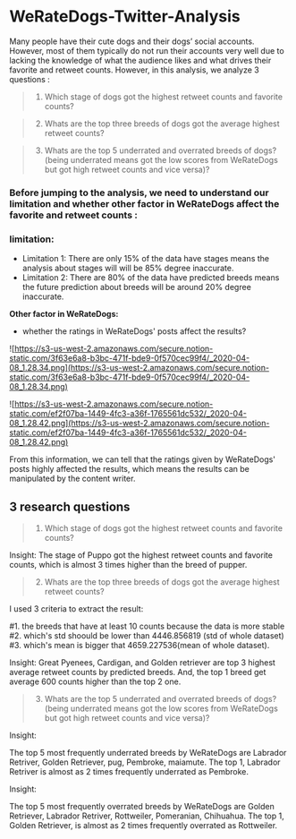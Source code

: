 # WeRateDogs-Twitter-Analysis

Many people have their cute dogs and their dogs’ social accounts. However, most of them typically do not run their accounts very well due to lacking the knowledge of what the audience likes and what drives their favorite and retweet counts. However, in this analysis, we analyze 3 questions :

> 1. Which stage of dogs got the highest retweet counts and favorite counts?

> 2. Whats are the top three breeds of dogs got the average highest retweet counts?

> 3. Whats are the top 5 underrated and overrated breeds of dogs? (being underrated means got the low scores from WeRateDogs but got high retweet counts and vice versa)?

### Before jumping to the analysis, we need to understand our limitation and whether other factor in WeRateDogs affect the favorite and retweet counts :

### limitation:

- Limitation 1: There are only 15% of the data have stages means the analysis about stages will will be 85% degree inaccurate.
- Limitation 2: There are 80% of the data have predicted breeds means the future prediction about breeds will be around 20% degree inaccurate.

**Other factor in WeRateDogs:**

- whether the ratings in WeRateDogs' posts affect the results?

![https://s3-us-west-2.amazonaws.com/secure.notion-static.com/3f63e6a8-b3bc-471f-bde9-0f570cec99f4/_2020-04-08_1.28.34.png](https://s3-us-west-2.amazonaws.com/secure.notion-static.com/3f63e6a8-b3bc-471f-bde9-0f570cec99f4/_2020-04-08_1.28.34.png)

![https://s3-us-west-2.amazonaws.com/secure.notion-static.com/ef2f07ba-1449-4fc3-a36f-1765561dc532/_2020-04-08_1.28.42.png](https://s3-us-west-2.amazonaws.com/secure.notion-static.com/ef2f07ba-1449-4fc3-a36f-1765561dc532/_2020-04-08_1.28.42.png)

From this information, we can tell that the ratings given by WeRateDogs' posts highly affected the results, which means the results can be manipulated by the content writer.

## 3 research questions

> 1. Which stage of dogs got the highest retweet counts and favorite counts?

Insight: The stage of Puppo got the highest retweet counts and favorite counts, which is almost 3 times higher than the breed of pupper.

> 2. Whats are the top three breeds of dogs got the average highest retweet counts?

I used 3 criteria to extract the result:

#1. the breeds that have at least 10 counts because the data is more stable
#2. which's std shoould be lower than 4446.856819 (std of whole dataset)
#3. which's mean is bigger that 4659.227536(mean of whole dataset).

Insight: Great Pyenees, Cardigan, and Golden retriever are top 3 highest average retweet counts by predicted breeds. And, the top 1 breed get average 600 counts higher than the top 2 one.

> 3. Whats are the top 5 underrated and overrated breeds of dogs? (being underrated means got the low scores from WeRateDogs but got high retweet counts and vice versa)?

Insight: 

The top 5 most frequently underrated breeds by WeRateDogs are Labrador Retriver, Golden Retriever, pug, Pembroke, maiamute. The top 1, Labrador Retriver is almost as 2 times frequently underrated as Pembroke.

Insight: 

The top 5 most frequently overrated breeds by WeRateDogs are Golden Retriever, Labrador Retriver, Rottweiler, Pomeranian, Chihuahua. The top 1, Golden Retriever, is almost as 2 times frequently overrated as Rottweiler.
